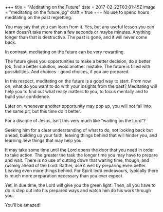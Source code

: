 
+++
title = "Meditating on the Future"
date = 2017-02-22T03:01:45Z
image = "meditating on the future.jpg"
draft = true
+++
No use to spend hours meditating on the past regretting. 

You may say that you can learn from it. Yes, but any useful lesson you can learn doesn’t take more than a few seconds or maybe minutes. Anything longer than that is destructive. The past is gone, and it will never come back.

In contrast, meditating on the future can be very rewarding. 

The future gives you opportunities to make a better decision, do a better job, find a better solution, avoid another mistake. The future is filled with possibilities. And choices - good choices, if you are prepared.

In this respect, meditating on the future is a good way to start. From now on, what do you want to do with your insights from the past? Meditating will help you to find out what really matters to you, to focus mentally and to build your confidence.

Later on, whenever another opportunity may pop up, you will not fall into the same pit, but this time do it better. 

For a disciple of Jesus, isn’t this very much like ”waiting on the Lord”? 

Seeking him for a clear understanding of what to do, not looking back but ahead, building up your faith, leaving things behind that will hinder you, and learning new things that may help you.

It may take some time until the Lord opens the door that you need in order to take action. The greater the task the longer time you may have to prepare and wait. There is no use of cutting down that waiting time, though, and rushing ahead of the Lord. Rather, use it well by preparing even better. Leaving even more things behind. For Spirit ledd endeavours, typically there is much more preparation necessary than you ever expect.

Yet, in due time, the Lord will give you the green light. Then, all you have to do is step out into his prepared ways and watch him do his work through you.

You’ll be amazed!

